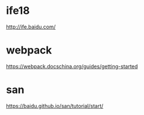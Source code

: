 # ife18

http://ife.baidu.com/

# webpack

https://webpack.docschina.org/guides/getting-started

# san

https://baidu.github.io/san/tutorial/start/
